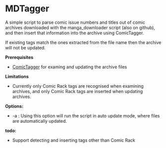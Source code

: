MDTagger
========

A simple script to parse comic issue numbers and titles out of comic archives downloaded with the manga_downloader script (also on github), and then insert that information into the archive using ComicTagger.

If existing tags match the ones extracted from the file name then the archive will not be updated.

**Prerequisites**

* [ComicTagger](https://code.google.com/p/comictagger/ "Comic Tagger") for examing and updating the archive files

**Limitations**

* Currently only Comic Rack tags are recognised when examining archives, and only Comic Rack tags are inserted when updating archives.

**Options:**

* -a : Using this option will run the script in auto update mode, where files are automatically updated.

**todo:**

* Support detecting and inserting tags other than Comic Rack 
